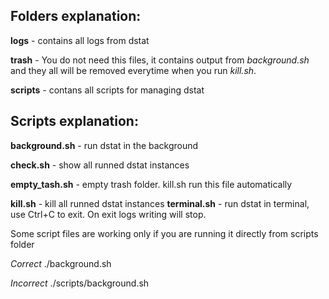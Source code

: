## Folders explanation:

**logs** - contains all logs from dstat

**trash** - You do not need this files, it contains output from *background.sh* and they all will be removed everytime when you run *kill.sh*. 

**scripts** - contans all scripts for managing dstat

## Scripts explanation: 
**background.sh** - run dstat in the background

**check.sh** - show all runned dstat instances

**empty_tash.sh** - empty trash folder. kill.sh run this file automatically

**kill.sh** - kill all runned dstat instances
**terminal.sh** - run dstat in terminal, use Ctrl+C to exit. On exit logs writing will stop.

Some script files are working only if you are running it directly from scripts folder

*Correct*             ./background.sh          

*Incorrect*           ./scripts/background.sh
